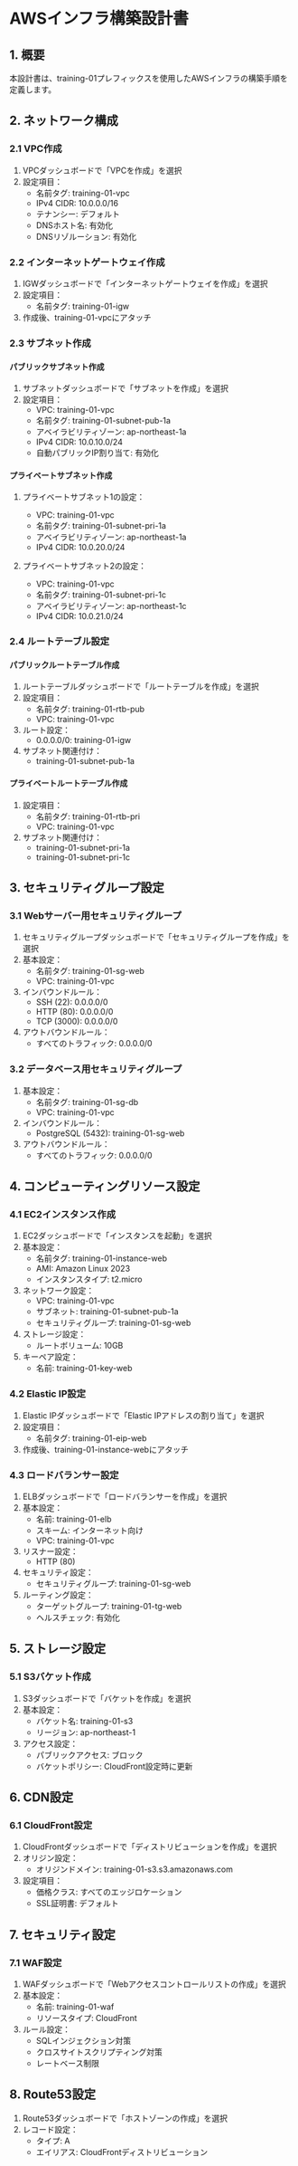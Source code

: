 # AWSインフラ構築設計書

## 1. 概要
本設計書は、training-01プレフィックスを使用したAWSインフラの構築手順を定義します。

## 2. ネットワーク構成
### 2.1 VPC作成
1. VPCダッシュボードで「VPCを作成」を選択
2. 設定項目：
   - 名前タグ: training-01-vpc
   - IPv4 CIDR: 10.0.0.0/16
   - テナンシー: デフォルト
   - DNSホスト名: 有効化
   - DNSリゾルーション: 有効化

### 2.2 インターネットゲートウェイ作成
1. IGWダッシュボードで「インターネットゲートウェイを作成」を選択
2. 設定項目：
   - 名前タグ: training-01-igw
3. 作成後、training-01-vpcにアタッチ

### 2.3 サブネット作成
#### パブリックサブネット作成
1. サブネットダッシュボードで「サブネットを作成」を選択
2. 設定項目：
   - VPC: training-01-vpc
   - 名前タグ: training-01-subnet-pub-1a
   - アベイラビリティゾーン: ap-northeast-1a
   - IPv4 CIDR: 10.0.10.0/24
   - 自動パブリックIP割り当て: 有効化

#### プライベートサブネット作成
1. プライベートサブネット1の設定：
   - VPC: training-01-vpc
   - 名前タグ: training-01-subnet-pri-1a
   - アベイラビリティゾーン: ap-northeast-1a
   - IPv4 CIDR: 10.0.20.0/24

2. プライベートサブネット2の設定：
   - VPC: training-01-vpc
   - 名前タグ: training-01-subnet-pri-1c
   - アベイラビリティゾーン: ap-northeast-1c
   - IPv4 CIDR: 10.0.21.0/24

### 2.4 ルートテーブル設定
#### パブリックルートテーブル作成
1. ルートテーブルダッシュボードで「ルートテーブルを作成」を選択
2. 設定項目：
   - 名前タグ: training-01-rtb-pub
   - VPC: training-01-vpc
3. ルート設定：
   - 0.0.0.0/0: training-01-igw
4. サブネット関連付け：
   - training-01-subnet-pub-1a

#### プライベートルートテーブル作成
1. 設定項目：
   - 名前タグ: training-01-rtb-pri
   - VPC: training-01-vpc
2. サブネット関連付け：
   - training-01-subnet-pri-1a
   - training-01-subnet-pri-1c

## 3. セキュリティグループ設定
### 3.1 Webサーバー用セキュリティグループ
1. セキュリティグループダッシュボードで「セキュリティグループを作成」を選択
2. 基本設定：
   - 名前タグ: training-01-sg-web
   - VPC: training-01-vpc
3. インバウンドルール：
   - SSH (22): 0.0.0.0/0
   - HTTP (80): 0.0.0.0/0
   - TCP (3000): 0.0.0.0/0
4. アウトバウンドルール：
   - すべてのトラフィック: 0.0.0.0/0

### 3.2 データベース用セキュリティグループ
1. 基本設定：
   - 名前タグ: training-01-sg-db
   - VPC: training-01-vpc
2. インバウンドルール：
   - PostgreSQL (5432): training-01-sg-web
3. アウトバウンドルール：
   - すべてのトラフィック: 0.0.0.0/0

## 4. コンピューティングリソース設定
### 4.1 EC2インスタンス作成
1. EC2ダッシュボードで「インスタンスを起動」を選択
2. 基本設定：
   - 名前タグ: training-01-instance-web
   - AMI: Amazon Linux 2023
   - インスタンスタイプ: t2.micro
3. ネットワーク設定：
   - VPC: training-01-vpc
   - サブネット: training-01-subnet-pub-1a
   - セキュリティグループ: training-01-sg-web
4. ストレージ設定：
   - ルートボリューム: 10GB
5. キーペア設定：
   - 名前: training-01-key-web

### 4.2 Elastic IP設定
1. Elastic IPダッシュボードで「Elastic IPアドレスの割り当て」を選択
2. 設定項目：
   - 名前タグ: training-01-eip-web
3. 作成後、training-01-instance-webにアタッチ

### 4.3 ロードバランサー設定
1. ELBダッシュボードで「ロードバランサーを作成」を選択
2. 基本設定：
   - 名前: training-01-elb
   - スキーム: インターネット向け
   - VPC: training-01-vpc
3. リスナー設定：
   - HTTP (80)
4. セキュリティ設定：
   - セキュリティグループ: training-01-sg-web
5. ルーティング設定：
   - ターゲットグループ: training-01-tg-web
   - ヘルスチェック: 有効化

## 5. ストレージ設定
### 5.1 S3バケット作成
1. S3ダッシュボードで「バケットを作成」を選択
2. 基本設定：
   - バケット名: training-01-s3
   - リージョン: ap-northeast-1
3. アクセス設定：
   - パブリックアクセス: ブロック
   - バケットポリシー: CloudFront設定時に更新

## 6. CDN設定
### 6.1 CloudFront設定
1. CloudFrontダッシュボードで「ディストリビューションを作成」を選択
2. オリジン設定：
   - オリジンドメイン: training-01-s3.s3.amazonaws.com
3. 設定項目：
   - 価格クラス: すべてのエッジロケーション
   - SSL証明書: デフォルト

## 7. セキュリティ設定
### 7.1 WAF設定
1. WAFダッシュボードで「Webアクセスコントロールリストの作成」を選択
2. 基本設定：
   - 名前: training-01-waf
   - リソースタイプ: CloudFront
3. ルール設定：
   - SQLインジェクション対策
   - クロスサイトスクリプティング対策
   - レートベース制限

## 8. Route53設定
1. Route53ダッシュボードで「ホストゾーンの作成」を選択
2. レコード設定：
   - タイプ: A
   - エイリアス: CloudFrontディストリビューション